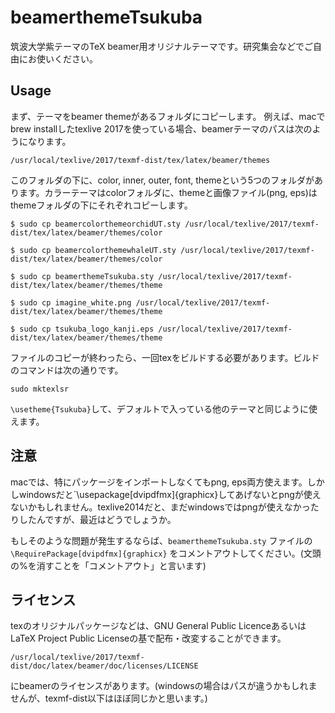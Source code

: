 # beamerthemeTsukuba

筑波大学紫テーマのTeX beamer用オリジナルテーマです。研究集会などでご自由にお使いください。

## Usage
まず、テーマをbeamer themeがあるフォルダにコピーします。
例えば、macでbrew installしたtexlive 2017を使っている場合、beamerテーマのパスは次のようになります。

```
/usr/local/texlive/2017/texmf-dist/tex/latex/beamer/themes
```

このフォルダの下に、color, inner, outer, font, themeという5つのフォルダがあります。カラーテーマはcolorフォルダに、themeと画像ファイル(png, eps)はthemeフォルダの下にそれぞれコピーします。

```
$ sudo cp beamercolorthemeorchidUT.sty /usr/local/texlive/2017/texmf-dist/tex/latex/beamer/themes/color

$ sudo cp beamercolorthemewhaleUT.sty /usr/local/texlive/2017/texmf-dist/tex/latex/beamer/themes/color

$ sudo cp beamerthemeTsukuba.sty /usr/local/texlive/2017/texmf-dist/tex/latex/beamer/themes/theme

$ sudo cp imagine_white.png /usr/local/texlive/2017/texmf-dist/tex/latex/beamer/themes/theme

$ sudo cp tsukuba_logo_kanji.eps /usr/local/texlive/2017/texmf-dist/tex/latex/beamer/themes/theme
```

ファイルのコピーが終わったら、一回texをビルドする必要があります。ビルドのコマンドは次の通りです。

```
sudo mktexlsr
```

`\usetheme{Tsukuba}`して、デフォルトで入っている他のテーマと同じように使えます。

## 注意
macでは、特にパッケージをインポートしなくてもpng, eps両方使えます。しかしwindowsだと`\usepackage[dvipdfmx]{graphicx}してあげないとpngが使えないかもしれません。texlive2014だと、まだwindowsではpngが使えなかったりしたんですが、最近はどうでしょうか。

もしそのような問題が発生するならば、`beamerthemeTsukuba.sty` ファイルの `\RequirePackage[dvipdfmx]{graphicx}` をコメントアウトしてください。(文頭の%を消すことを「コメントアウト」と言います)

## ライセンス
texのオリジナルパッケージなどは、GNU General Public LicenceあるいはLaTeX Project Public Licenseの基で配布・改変することができます。
```
/usr/local/texlive/2017/texmf-dist/doc/latex/beamer/doc/licenses/LICENSE
```
にbeamerのライセンスがあります。(windowsの場合はパスが違うかもしれませんが、texmf-dist以下はほぼ同じかと思います。)

